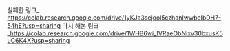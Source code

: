 실패한 링크_ https://colab.research.google.com/drive/1yKJa3sejool5czhanIwwbeIbDH7-54hE?usp=sharing
다시 해본 링크_https://colab.research.google.com/drive/1WHB6wi_IVRaeObNixv30bxusK5uC6K4X?usp=sharing
